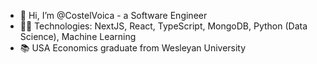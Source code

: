 - 👋 Hi, I’m @CostelVoica - a Software Engineer
- 👷🏻 Technologies: NextJS, React, TypeScript, MongoDB, Python (Data Science), Machine Learning
- 📚 USA Economics graduate from Wesleyan University



<!---
CostelVoica/CostelVoica is a ✨ special ✨ repository because its `README.md` (this file) appears on your GitHub profile.
You can click the Preview link to take a look at your changes.
--->
